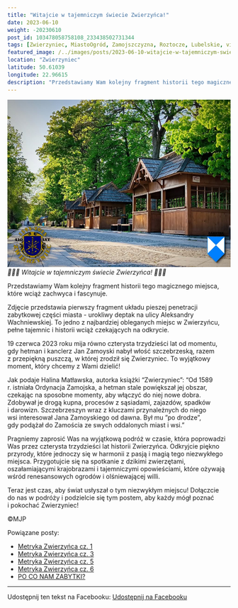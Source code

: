 ```yaml
---
title: "Witajcie w tajemniczym świecie Zwierzyńca!"
date: 2023-06-10
weight: -20230610
post_id: 103478058758108_233438502731344
tags: [Zwierzyniec, MiastoOgród, Zamojszczyzna, Roztocze, Lubelskie, villarestituta, turystyka, dziedzictwo, zabytki, krajobrazy, TajemnicePrzeszłości, PodróżeWczasie, MagiczneMiejsce]
featured_image: /../images/posts/2023-06-10-witajcie-w-tajemniczym-swiecie-zwierzynca.jpg
location: "Zwierzyniec"
latitude: 50.61039
longitude: 22.96615
description: "Przedstawiamy Wam kolejny fragment historii tego magicznego miejsca, które wciąż zachwyca i fascynuje...."
---
```


![🌳🏰🦌 Witajcie w tajemniczym świecie Zwierzyńca! 🌳🏰🦌](/images/posts/2023-06-10-witajcie-w-tajemniczym-swiecie-zwierzynca.jpg)
*🌳🏰🦌 Witajcie w tajemniczym świecie Zwierzyńca! 🌳🏰🦌*

Przedstawiamy Wam kolejny fragment historii tego magicznego miejsca, które wciąż zachwyca i fascynuje.

Zdjęcie przedstawia pierwszy fragment układu pieszej penetracji zabytkowej części miasta - urokliwy deptak na ulicy Aleksandry Wachniewskiej. To jedno z najbardziej obleganych miejsc w Zwierzyńcu, pełne tajemnic i historii wciąż czekających na odkrycie.

19 czerwca 2023 roku mija równo czterysta trzydzieści lat od momentu, gdy hetman i kanclerz Jan Zamoyski nabył włość szczebrzeską, razem z przepiękną puszczą, w której zrodził się Zwierzyniec. To wyjątkowy moment, który chcemy z Wami dzielić!

Jak podaje Halina Matławska, autorka książki “Zwierzyniec”:
“Od 1589 r. istniała Ordynacja Zamojska, a hetman stale powiększał jej obszar, czekając na sposobne momenty, aby włączyć do niej nowe dobra. Zdobywał je drogą kupna, procesów z sąsiadami, zajazdów, spadków i darowizn. Szczebrzeszyn wraz z kluczami przynależnych do niego wsi interesował Jana Zamoyskiego od dawna. Był mu ”po drodze”, gdy podążał do Zamościa ze swych oddalonych miast i wsi.”

Pragniemy zaprosić Was na wyjątkową podróż w czasie, która poprowadzi Was przez czterysta trzydzieści lat historii Zwierzyńca. Odkryjcie piękno przyrody, które jednoczy się w harmonii z pasją i magią tego niezwykłego miejsca. Przygotujcie się na spotkanie z dzikimi zwierzętami, oszałamiającymi krajobrazami i tajemniczymi opowieściami, które ożywają wśród renesansowych ogrodów i olśniewającej willi.

Teraz jest czas, aby świat usłyszał o tym niezwykłym miejscu! Dołączcie do nas w podróży i podzielcie się tym postem, aby każdy mógł poznać i pokochać Zwierzyniec!



©MJP

Powiązane posty:
- [Metryka Zwierzyńca cz. 1](/posts/Metryka-Zwierzynca-cz-1)
- [Metryka Zwierzyńca cz. 3](/posts/Metryka-Zwierzynca-cz-3)
- [Metryka Zwierzyńca cz. 5](/posts/Metryka-Zwierzynca-cz-5)
- [Metryka Zwierzyńca cz. 6](/posts/Metryka-Zwierzynca-cz-6)
- [PO CO NAM ZABYTKI?](/posts/PO-CO-NAM-ZABYTKI)


---

Udostępnij ten tekst na Facebooku:
[Udostępnij na Facebooku](https://www.facebook.com/sharer/sharer.php?u=https://stowarzyszeniewachniewskiej.pl/posts/-Witajcie-w-tajemniczym-swiecie-Zwierzynca)

<script type="application/ld+json">
{
  "@context": "https://schema.org",
  "@type": "BlogPosting",
  "headline": "🌳🏰🦌 Witajcie w tajemniczym świecie Zwierzyńca! 🌳🏰🦌",
  "datePublished": "2023-06-10",
  "dateModified": "2023-06-10",
  "author": {
    "@type": "Person",
    "name": "Michał Jan Patyk"
  },
  "publisher": {
    "@type": "Organization",
    "name": "Stowarzyszenie im. Aleksandry Wachniewskiej",
    "logo": {
      "@type": "ImageObject",
      "url": "https://stowarzyszeniewachniewskiej.pl/images/logo/logo.svg"
    }
  },
  "mainEntityOfPage": {
    "@type": "WebPage",
    "@id": "https://stowarzyszeniewachniewskiej.pl/posts/-Witajcie-w-tajemniczym-swiecie-Zwierzynca"
  },
  "image": {
    "@type": "ImageObject",
    "url": "https://stowarzyszeniewachniewskiej.pl/images/posts/2023-06-10-witajcie-w-tajemniczym-swiecie-zwierzynca.jpg"
  },
  "articleSection": "Dziedzictwo Kulturowe i Zabytki",
  "keywords": "Zwierzyniec, MiastoOgród, Zamojszczyzna, Roztocze, Lubelskie, villarestituta, turystyka, dziedzictwo, zabytki, krajobrazy, TajemnicePrzeszłości, PodróżeWczasie, MagiczneMiejsce",
  "wordCount": 230,
  "articleBody": "Przedstawiamy Wam kolejny fragment historii tego magicznego miejsca, które wciąż zachwyca i fascynuje. \n\nZdjęcie przedstawia pierwszy fragment układu pieszej penetracji zabytkowej części miasta - urokliwy deptak na ulicy Aleksandry Wachniewskiej. To jedno z najbardziej obleganych miejsc w Zwierzyńcu, pełne tajemnic i historii wciąż czekających na odkrycie.\n\n19 czerwca 2023 roku mija równo czterysta trzydzieści lat od momentu, gdy hetman i kanclerz Jan Zamoyski nabył włość szczebrzeską, razem z przepiękną puszczą, w której zrodził się Zwierzyniec. To wyjątkowy moment, który chcemy z Wami dzielić!\n\nJak podaje Halina Matławska, autorka książki “Zwierzyniec”:\n“Od 1589 r. istniała Ordynacja Zamojska, a hetman stale powiększał jej obszar, czekając na sposobne momenty, aby włączyć do niej nowe dobra. Zdobywał je drogą kupna, procesów z sąsiadami, zajazdów, spadków i darowizn. Szczebrzeszyn wraz z kluczami przynależnych do niego wsi interesował Jana Zamoyskiego od dawna. Był mu ”po drodze”, gdy podążał do Zamościa ze swych oddalonych miast i wsi.”\n\nPragniemy zaprosić Was na wyjątkową podróż w czasie, która poprowadzi Was przez czterysta trzydzieści lat historii Zwierzyńca. Odkryjcie piękno przyrody, które jednoczy się w harmonii z pasją i magią tego niezwykłego miejsca. Przygotujcie się na spotkanie z dzikimi zwierzętami, oszałamiającymi krajobrazami i tajemniczymi opowieściami, które ożywają wśród renesansowych ogrodów i olśniewającej willi.\n\nTeraz jest czas, aby świat usłyszał o tym niezwykłym miejscu! Dołączcie do nas w podróży i podzielcie się tym postem, aby każdy mógł poznać i pokochać Zwierzyniec!\n \n            \n\n©MJP",
  "description": "Odkryj piękno Zwierzyńca i jego zabytki.",
  "copyrightHolder": {
    "@type": "Person",
    "name": "Michał Jan Patyk"
  }
}
</script>
<script type="application/ld+json">
{
  "@context": "https://schema.org",
  "@type": "BreadcrumbList",
  "itemListElement": [
    {
      "@type": "ListItem",
      "position": 1,
      "name": "Home",
      "item": "https://stowarzyszeniewachniewskiej.pl"
    },
    {
      "@type": "ListItem",
      "position": 2,
      "name": "posts",
      "item": "https://stowarzyszeniewachniewskiej.pl/posts"
    },
    {
      "@type": "ListItem",
      "position": 3,
      "name": "🌳🏰🦌 Witajcie w tajemniczym świecie Zwierzyńca! 🌳🏰🦌",
      "item": "https://stowarzyszeniewachniewskiej.pl/posts/-Witajcie-w-tajemniczym-swiecie-Zwierzynca"
    }
  ]
}
</script>
